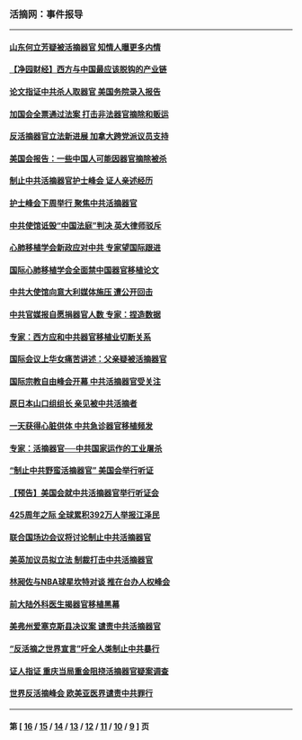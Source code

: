 ### 活摘网：事件报导
---
#### [山东何立芳疑被活摘器官 知情人曝更多内情](../../pages/nf5877/n14047530.md?08150430) 
#### [【净园财经】西方与中国最应该脱钩的产业链](../../pages/nf5877/n14016113.md?08150430) 
#### [论文指证中共杀人取器官 美国务院录入报告](../../pages/nf5877/n13999890.md?08150430) 
#### [加国会全票通过法案 打击非法器官摘除和贩运](../../pages/nf5877/n13884924.md?08150430) 
#### [反活摘器官立法新进展 加拿大跨党派议员支持](../../pages/nf5877/n13876061.md?08150430) 
#### [美国会报告：一些中国人可能因器官摘除被杀](../../pages/nf5877/n13867964.md?08150430) 
#### [制止中共活摘器官护士峰会 证人亲述经历](../../pages/nf5877/n13859007.md?08150430) 
#### [护士峰会下周举行 聚焦中共活摘器官](../../pages/nf5877/n13855418.md?08150430) 
#### [中共使馆诋毁“中国法庭”判决 英大律师驳斥](../../pages/nf5877/n13833945.md?08150430) 
#### [心肺移植学会新政应对中共 专家望国际跟进](../../pages/nf5877/n13829043.md?08150430) 
#### [国际心肺移植学会全面禁中国器官移植论文](../../pages/nf5877/n13827785.md?08150430) 
#### [中共大使馆向意大利媒体施压 遭公开回击](../../pages/nf5877/n13826038.md?08150430) 
#### [中共官媒报自愿捐器官人数 专家：捏造数据](../../pages/nf5877/n13814130.md?08150430) 
#### [专家：西方应和中共器官移植业切断关系](../../pages/nf5877/n13772828.md?08150430) 
#### [国际会议上华女痛苦讲述：父亲疑被活摘器官](../../pages/nf5877/n13771583.md?08150430) 
#### [国际宗教自由峰会开幕 中共活摘器官受关注](../../pages/nf5877/n13769995.md?08150430) 
#### [原日本山口组组长 亲见被中共活摘者](../../pages/nf5877/n13767360.md?08150430) 
#### [一天获得心脏供体 中共急诊器官移植频发](../../pages/nf5877/n13764689.md?08150430) 
#### [专家：活摘器官──中共国家运作的工业屠杀](../../pages/nf5877/n13761178.md?08150430) 
#### [“制止中共野蛮活摘器官” 美国会举行听证](../../pages/nf5877/n13735831.md?08150430) 
#### [【预告】美国会就中共活摘器官举行听证会](../../pages/nf5877/n13732843.md?08150430) 
#### [425周年之际 全球累积392万人举报江泽民](../../pages/nf5877/n13719232.md?08150430) 
#### [联合国场边会议将讨论制止中共活摘器官](../../pages/nf5877/n13656361.md?08150430) 
#### [美英加议员拟立法 制裁打击中共活摘器官](../../pages/nf5877/n13430251.md?08150430) 
#### [林昶佐与NBA球星坎特对谈 推在台办人权峰会](../../pages/nf5877/n13414467.md?08150430) 
#### [前大陆外科医生揭器官移植黑幕](../../pages/nf5877/n13401416.md?08150430) 
#### [美弗州爱塞克斯县决议案 谴责中共活摘器官](../../pages/nf5877/n13320919.md?08150430) 
#### [“反活摘之世界宣言”吁全人类制止中共暴行](../../pages/nf5877/n13259730.md?08150430) 
#### [证人指证 重庆当局重金阻挠活摘器官疑案调查](../../pages/nf5877/n13259127.md?08150430) 
#### [世界反活摘峰会 欧美亚医界谴责中共罪行](../../pages/nf5877/n13253550.md?08150430) 

---
#### 第 [ [16](./16.md?08150430) / [15](./15.md?08150430) / [14](./14.md?08150430) / [13](./13.md?08150430) / [12](./12.md?08150430) / [11](./11.md?08150430) / [10](./10.md?08150430) / [9](./9.md?08150430) ] 页
